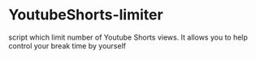 # YoutubeShorts-limiter
script which limit number of Youtube Shorts views. It allows you to help control your break time by yourself

